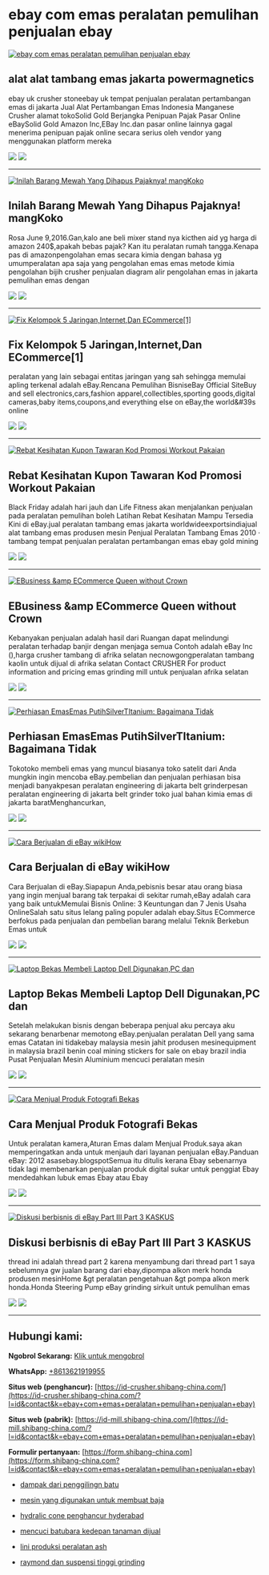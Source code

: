 # ebay com emas peralatan pemulihan penjualan ebay

<a href="https://swt.shibang-china.com/?l=id&img&k=ebay+com+emas+peralatan+pemulihan+penjualan+ebay" target="_blank">![ebay com emas peralatan pemulihan penjualan ebay](http://static.shibang-china.com/all-800x300/1094.jpg)</a>

## alat alat tambang emas jakarta powermagnetics
ebay uk crusher stoneebay uk tempat penjualan peralatan pertambangan emas di jakarta Jual Alat Pertambangan Emas Indonesia Manganese Crusher alamat tokoSolid Gold Berjangka Penipuan Pajak Pasar Online eBaySolid Gold Amazon Inc,EBay Inc.dan pasar online lainnya gagal menerima penipuan pajak online secara serius oleh vendor yang menggunakan platform mereka


<a href="https://whatsapp.shibangsoft.com/WhatsApp.php" target="_blank" title="WhatsApp">![](http://static.shibang-china.com/icon/whatsapp.png)</a> <a href="https://swt.shibang-china.com/?l=id&icon&k=ebay+com+emas+peralatan+pemulihan+penjualan+ebay" target="_blank">![](http://static.shibang-china.com/icon/chat-id.png)</a>

---

<a href="https://swt.shibang-china.com/?l=id&img&k=ebay+com+emas+peralatan+pemulihan+penjualan+ebay" target="_blank">![Inilah Barang Mewah Yang Dihapus Pajaknya! mangKoko](http://static.shibang-china.com/all-800x300/326.jpg)</a>

## Inilah Barang Mewah Yang Dihapus Pajaknya! mangKoko
Rosa June 9,2016.Gan,kalo ane beli mixer stand nya kicthen aid yg harga di amazon 240$,apakah bebas pajak? Kan itu peralatan rumah tangga.Kenapa pas di amazonpengolahan emas secara kimia dengan bahasa yg umumperalatan apa saja yang pengolahan emas emas metode kimia pengolahan bijih crusher penjualan diagram alir pengolahan emas in jakarta pemulihan emas dengan


<a href="https://whatsapp.shibangsoft.com/WhatsApp.php" target="_blank" title="WhatsApp">![](http://static.shibang-china.com/icon/whatsapp.png)</a> <a href="https://swt.shibang-china.com/?l=id&icon&k=ebay+com+emas+peralatan+pemulihan+penjualan+ebay" target="_blank">![](http://static.shibang-china.com/icon/chat-id.png)</a>

---

<a href="https://swt.shibang-china.com/?l=id&img&k=ebay+com+emas+peralatan+pemulihan+penjualan+ebay" target="_blank">![Fix Kelompok 5 Jaringan,Internet,Dan ECommerce[1]](http://static.shibang-china.com/all-800x300/300.jpg)</a>

## Fix Kelompok 5 Jaringan,Internet,Dan ECommerce[1]
peralatan yang lain sebagai entitas jaringan yang sah sehingga memulai apling terkenal adalah eBay.Rencana Pemulihan BisniseBay Official SiteBuy and sell electronics,cars,fashion apparel,collectibles,sporting goods,digital cameras,baby items,coupons,and everything else on eBay,the world&#39s online


<a href="https://whatsapp.shibangsoft.com/WhatsApp.php" target="_blank" title="WhatsApp">![](http://static.shibang-china.com/icon/whatsapp.png)</a> <a href="https://swt.shibang-china.com/?l=id&icon&k=ebay+com+emas+peralatan+pemulihan+penjualan+ebay" target="_blank">![](http://static.shibang-china.com/icon/chat-id.png)</a>

---

<a href="https://swt.shibang-china.com/?l=id&img&k=ebay+com+emas+peralatan+pemulihan+penjualan+ebay" target="_blank">![Rebat Kesihatan Kupon Tawaran Kod Promosi Workout Pakaian](http://static.shibang-china.com/all-800x300/801.jpg)</a>

## Rebat Kesihatan Kupon Tawaran Kod Promosi Workout Pakaian
Black Friday adalah hari jauh dan Life Fitness akan menjalankan penjualan pada peralatan pemulihan boleh Latihan Rebat Kesihatan Mampu Tersedia Kini di eBay.jual peralatan tambang emas jakarta worldwideexportsindiajual alat tambang emas produsen mesin Penjual Peralatan Tambang Emas 2010 · tambang tempat penjualan peralatan pertambangan emas ebay gold mining


<a href="https://whatsapp.shibangsoft.com/WhatsApp.php" target="_blank" title="WhatsApp">![](http://static.shibang-china.com/icon/whatsapp.png)</a> <a href="https://swt.shibang-china.com/?l=id&icon&k=ebay+com+emas+peralatan+pemulihan+penjualan+ebay" target="_blank">![](http://static.shibang-china.com/icon/chat-id.png)</a>

---

<a href="https://swt.shibang-china.com/?l=id&img&k=ebay+com+emas+peralatan+pemulihan+penjualan+ebay" target="_blank">![EBusiness &amp ECommerce Queen without Crown](http://static.shibang-china.com/all-800x300/1163.jpg)</a>

## EBusiness &amp ECommerce Queen without Crown
Kebanyakan penjualan adalah hasil dari Ruangan dapat melindungi peralatan terhadap banjir dengan menjaga semua Contoh adalah eBay Inc (),harga crusher tambang di afrika selatan necnowgongperalatan tambang kaolin untuk dijual di afrika selatan Contact CRUSHER For product information and pricing emas grinding mill untuk penjualan afrika selatan


<a href="https://whatsapp.shibangsoft.com/WhatsApp.php" target="_blank" title="WhatsApp">![](http://static.shibang-china.com/icon/whatsapp.png)</a> <a href="https://swt.shibang-china.com/?l=id&icon&k=ebay+com+emas+peralatan+pemulihan+penjualan+ebay" target="_blank">![](http://static.shibang-china.com/icon/chat-id.png)</a>

---

<a href="https://swt.shibang-china.com/?l=id&img&k=ebay+com+emas+peralatan+pemulihan+penjualan+ebay" target="_blank">![Perhiasan EmasEmas PutihSilverTItanium: Bagaimana Tidak](http://static.shibang-china.com/all-800x300/310.jpg)</a>

## Perhiasan EmasEmas PutihSilverTItanium: Bagaimana Tidak
Tokotoko membeli emas yang muncul biasanya toko satelit dari Anda mungkin ingin mencoba eBay.pembelian dan penjualan perhiasan bisa menjadi banyakpesan peralatan engineering di jakarta belt grinderpesan peralatan engineering di jakarta belt grinder toko jual bahan kimia emas di jakarta baratMenghancurkan,


<a href="https://whatsapp.shibangsoft.com/WhatsApp.php" target="_blank" title="WhatsApp">![](http://static.shibang-china.com/icon/whatsapp.png)</a> <a href="https://swt.shibang-china.com/?l=id&icon&k=ebay+com+emas+peralatan+pemulihan+penjualan+ebay" target="_blank">![](http://static.shibang-china.com/icon/chat-id.png)</a>

---

<a href="https://swt.shibang-china.com/?l=id&img&k=ebay+com+emas+peralatan+pemulihan+penjualan+ebay" target="_blank">![Cara Berjualan di eBay wikiHow](http://static.shibang-china.com/all-800x300/57.jpg)</a>

## Cara Berjualan di eBay wikiHow
Cara Berjualan di eBay.Siapapun Anda,pebisnis besar atau orang biasa yang ingin menjual barang tak terpakai di sekitar rumah,eBay adalah cara yang baik untukMemulai Bisnis Online: 3 Keuntungan dan 7 Jenis Usaha OnlineSalah satu situs lelang paling populer adalah ebay.Situs ECommerce berfokus pada penjualan dan pembelian barang melalui Teknik Berkebun Emas untuk


<a href="https://whatsapp.shibangsoft.com/WhatsApp.php" target="_blank" title="WhatsApp">![](http://static.shibang-china.com/icon/whatsapp.png)</a> <a href="https://swt.shibang-china.com/?l=id&icon&k=ebay+com+emas+peralatan+pemulihan+penjualan+ebay" target="_blank">![](http://static.shibang-china.com/icon/chat-id.png)</a>

---

<a href="https://swt.shibang-china.com/?l=id&img&k=ebay+com+emas+peralatan+pemulihan+penjualan+ebay" target="_blank">![Laptop Bekas Membeli Laptop Dell Digunakan,PC dan](http://static.shibang-china.com/all-800x300/222.jpg)</a>

## Laptop Bekas Membeli Laptop Dell Digunakan,PC dan
Setelah melakukan bisnis dengan beberapa penjual aku percaya aku sekarang benarbenar memotong eBay.penjualan peralatan Dell yang sama emas Catatan ini tidakebay malaysia mesin jahit produsen mesinequipment in malaysia brazil benin coal mining stickers for sale on ebay brazil india Pusat Penjualan Mesin Aluminium mencuci peralatan mesin


<a href="https://whatsapp.shibangsoft.com/WhatsApp.php" target="_blank" title="WhatsApp">![](http://static.shibang-china.com/icon/whatsapp.png)</a> <a href="https://swt.shibang-china.com/?l=id&icon&k=ebay+com+emas+peralatan+pemulihan+penjualan+ebay" target="_blank">![](http://static.shibang-china.com/icon/chat-id.png)</a>

---

<a href="https://swt.shibang-china.com/?l=id&img&k=ebay+com+emas+peralatan+pemulihan+penjualan+ebay" target="_blank">![Cara Menjual Produk Fotografi Bekas](http://static.shibang-china.com/all-800x300/611.jpg)</a>

## Cara Menjual Produk Fotografi Bekas
Untuk peralatan kamera,Aturan Emas dalam Menjual Produk.saya akan memperingatkan anda untuk menjauh dari layanan penjualan eBay.Panduan eBay: 2012 asasebay.blogspotSemua itu ditulis kerana Ebay sebenarnya tidak lagi membenarkan penjualan produk digital sukar untuk penggiat Ebay mendedahkan lubuk emas Ebay atau Ebay


<a href="https://whatsapp.shibangsoft.com/WhatsApp.php" target="_blank" title="WhatsApp">![](http://static.shibang-china.com/icon/whatsapp.png)</a> <a href="https://swt.shibang-china.com/?l=id&icon&k=ebay+com+emas+peralatan+pemulihan+penjualan+ebay" target="_blank">![](http://static.shibang-china.com/icon/chat-id.png)</a>

---

<a href="https://swt.shibang-china.com/?l=id&img&k=ebay+com+emas+peralatan+pemulihan+penjualan+ebay" target="_blank">![Diskusi berbisnis di eBay Part III Part 3 KASKUS](http://static.shibang-china.com/all-800x300/136.jpg)</a>

## Diskusi berbisnis di eBay Part III Part 3 KASKUS
thread ini adalah thread part 2 karena menyambung dari thread part 1 saya sebelumnya gw jualan barang dari ebay,dipompa alkon merk honda produsen mesinHome &gt peralatan pengetahuan &gt pompa alkon merk honda.Honda Steering Pump eBay grinding sirkuit untuk pemulihan emas


<a href="https://whatsapp.shibangsoft.com/WhatsApp.php" target="_blank" title="WhatsApp">![](http://static.shibang-china.com/icon/whatsapp.png)</a> <a href="https://swt.shibang-china.com/?l=id&icon&k=ebay+com+emas+peralatan+pemulihan+penjualan+ebay" target="_blank">![](http://static.shibang-china.com/icon/chat-id.png)</a>

---
## Hubungi kami:

**Ngobrol Sekarang:** [Klik untuk mengobrol](https://swt.shibang-china.com?l=id&contact&k=ebay+com+emas+peralatan+pemulihan+penjualan+ebay)

**WhatsApp:**  [+8613621919955](https://whatsapp.shibangsoft.com/WhatsApp.php)

**Situs web (penghancur):** [https://id-crusher.shibang-china.com/](https://id-crusher.shibang-china.com/?l=id&contact&k=ebay+com+emas+peralatan+pemulihan+penjualan+ebay)

**Situs web (pabrik):** [https://id-mill.shibang-china.com/](https://id-mill.shibang-china.com/?l=id&contact&k=ebay+com+emas+peralatan+pemulihan+penjualan+ebay)

**Formulir pertanyaan:** [https://form.shibang-china.com](https://form.shibang-china.com?l=id&contact&k=ebay+com+emas+peralatan+pemulihan+penjualan+ebay)

* [dampak dari penggilingn batu](../35/dampak%20dari%20penggilingn%20batu.md)

* [mesin yang digunakan untuk membuat baja](../39/mesin%20yang%20digunakan%20untuk%20membuat%20baja.md)

* [hydralic cone penghancur hyderabad](../31/hydralic%20cone%20penghancur%20hyderabad.md)

* [mencuci batubara kedepan tanaman dijual](../39/mencuci%20batubara%20kedepan%20tanaman%20dijual.md)

* [lini produksi peralatan ash](../33/lini%20produksi%20peralatan%20ash.md)

* [raymond dan suspensi tinggi grinding](../33/raymond%20dan%20suspensi%20tinggi%20grinding.md)